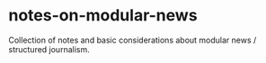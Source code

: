 # notes-on-modular-news
Collection of notes and basic considerations about modular news / structured journalism.
